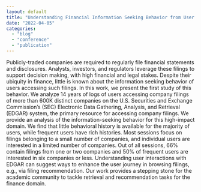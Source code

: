 ```yaml
---
layout: default
title: "Understanding Financial Information Seeking Behavior from User Interactions with Company Filings (WWW companion 2022)"
date: "2022-04-05"
categories:
  - "blog"
  - "conference"
  - "publication"
---
```


Publicly-traded companies are required to regularly file financial statements and disclosures. Analysts, investors, and regulators leverage these filings to support decision making, with high financial and legal stakes. Despite their ubiquity in finance, little is known about the information seeking behavior of users accessing such filings. In this work, we present the first study of this behavior. We analyze 14 years of logs of users accessing company filings of more than 600K distinct companies on the U.S. Securities and Exchange Commission’s (SEC) Electronic Data Gathering, Analysis, and Retrieval (EDGAR) system, the primary resource for accessing company filings. We provide an analysis of the information-seeking behavior for this high-impact domain. We find that little behavioral history is available for the majority of users, while frequent users have rich histories. Most sessions focus on filings belonging to a small number of companies, and individual users are interested in a limited number of companies. Out of all sessions, 66% contain filings from one or two companies and 50% of frequent users are interested in six companies or less. Understanding user interactions with EDGAR can suggest ways to enhance the user journey in browsing filings, e.g., via filing recommendation. Our work provides a stepping stone for the academic community to tackle retrieval and recommendation tasks for the finance domain.
